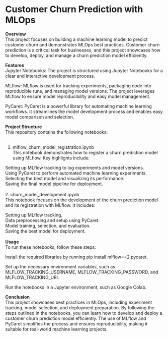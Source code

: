 # Customer Churn Prediction with MLOps <br>
**Overview** <br>
This project focuses on building a machine learning model to predict customer churn and demonstrates MLOps best practices. Customer churn prediction is a critical task for businesses, and this project showcases how to develop, deploy, and manage a churn prediction model efficiently.<br>

**Features** <br>
Jupyter Notebooks: The project is structured using Jupyter Notebooks for a clear and interactive development process.<br>

MLflow: MLflow is used for tracking experiments, packaging code into reproducible runs, and managing model versions. The project leverages MLflow to ensure model reproducibility and easy model management.<br>

PyCaret: PyCaret is a powerful library for automating machine learning workflows. It streamlines the model development process and enables easy model comparison and selection.<br>

**Project Structure** <br>
This repository contains the following notebooks:<br><br>

1. mlflow_churn_model_registration.ipynb<br>
This notebook demonstrates how to register a churn prediction model using MLflow. Key highlights include:<br>

Setting up MLflow tracking to log experiments and model versions.<br>
Using PyCaret to perform automated machine learning experiments.<br>
Selecting the best model and visualizing its performance.<br>
Saving the final model pipeline for deployment.<br><br>
2. churn_model_development.ipynb<br>
This notebook focuses on the development of the churn prediction model and its registration with MLflow. It includes:<br>

Setting up MLflow tracking.<br>
Data preprocessing and setup using PyCaret.<br>
Model training, selection, and evaluation.<br>
Saving the best model for deployment.<br><br>
**Usage**<br>
To run these notebooks, follow these steps:<br>

Install the required libraries by running pip install mlflow==2 pycaret.<br>

Set up the necessary environment variables, such as MLFLOW_TRACKING_USERNAME, MLFLOW_TRACKING_PASSWORD, and MLFLOW_TRACKING_URI.<br>

Run the notebooks in a Jupyter environment, such as Google Colab.<br>

**Conclusion**<br>
This project showcases best practices in MLOps, including experiment tracking, model selection, and deployment preparation. By following the steps outlined in the notebooks, you can learn how to develop and deploy a customer churn prediction model efficiently. The use of MLflow and PyCaret simplifies the process and ensures reproducibility, making it suitable for real-world machine learning projects.<br>
